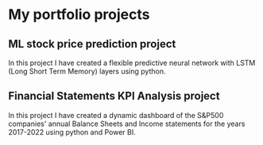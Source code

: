 # My portfolio projects
## ML stock price prediction project
In this project I have created a flexible predictive neural network with LSTM (Long Short Term Memory) layers using python.
## Financial Statements KPI Analysis project
In this project I have created a dynamic dashboard of the S&P500 companies' annual Balance Sheets and Income statements for the years 2017-2022 using python and Power BI.
